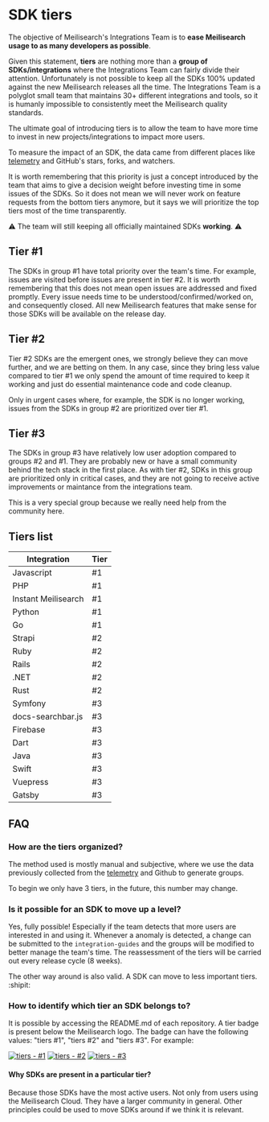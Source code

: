 # SDK tiers

The objective of Meilisearch's Integrations Team is to **ease Meilisearch usage to as many developers as possible**.

Given this statement, **tiers** are nothing more than a __group of SDKs/integrations__ where the Integrations Team can fairly divide their attention. Unfortunately is not possible to keep all the SDKs 100% updated against the new Meilisearch releases all the time. The Integrations Team is a polyglot small team that maintains 30+ different integrations and tools, so it is humanly impossible to consistently meet the Meilisearch quality standards.

The ultimate goal of introducing tiers is to allow the team to have more time to invest in new projects/integrations to impact more users.

To measure the impact of an SDK, the data came from different places like [telemetry](https://docs.meilisearch.com/learn/what_is_meilisearch/telemetry.html) and GitHub's stars, forks, and watchers.

It is worth remembering that this priority is just a concept introduced by the team that aims to give a decision weight before investing time in some issues of the SDKs. So it does not mean we will never work on feature requests from the bottom tiers anymore, but it says we will prioritize the top tiers most of the time transparently.

:warning: The team will still keeping all officially maintained SDKs **working**. :warning:

## Tier #1

The SDKs in group #1 have total priority over the team's time. For example, issues are visited before issues are present in tier #2.
It is worth remembering that this does not mean open issues are addressed and fixed promptly. Every issue needs time to be understood/confirmed/worked on, and consequently closed.
All new Meilisearch features that make sense for those SDKs will be available on the release day.

## Tier #2

Tier #2 SDKs are the emergent ones, we strongly believe they can move further, and we are betting on them.
In any case, since they bring less value compared to tier #1 we only spend the amount of time required to keep it working and just do essential maintenance code and code cleanup.

Only in urgent cases where, for example, the SDK is no longer working, issues from the SDKs in group #2 are prioritized over tier #1.


## Tier #3

The SDKs in group #3 have relatively low user adoption compared to groups #2 and #1. They are probably new or have a small community behind the tech stack in the first place.
As with tier #2, SDKs in this group are prioritized only in critical cases, and they are not going to receive active improvements or maintance from the integrations team.

This is a very special group because we really need help from the community here.


## Tiers list

Integration | Tier |
-------------|------|
Javascript | #1 |
PHP | #1 |
Instant Meilisearch | #1 |
Python | #1 |
Go | #1 |
Strapi | #2 |
Ruby | #2 |
Rails | #2 |
.NET | #2 |
Rust | #2 |
Symfony | #3 |
docs-searchbar.js | #3 |
Firebase | #3 |
Dart | #3 |
Java | #3 |
Swift | #3 |
Vuepress | #3 |
Gatsby | #3 |

## FAQ
### How are the tiers organized?

The method used is mostly manual and subjective, where we use the data previously collected from the [telemetry](https://docs.meilisearch.com/learn/what_is_meilisearch/telemetry.html) and Github to generate groups.

To begin we only have 3 tiers, in the future, this number may change.

### Is it possible for an SDK to move up a level?

Yes, fully possible! Especially if the team detects that more users are interested in and using it.
Whenever a anomaly is detected, a change can be submitted to the `integration-guides` and the groups will be modified to better manage the team's time. The reassessment of the tiers will be carried out every release cycle (8 weeks).

The other way around is also valid. A SDK can move to less important tiers. :shipit:

### How to identify which tier an SDK belongs to?

It is possible by accessing the README.md of each repository. A tier badge is present below the Meilisearch logo. The badge can have the following values: "tiers #1", "tiers #2" and "tiers #3". For example:

[![tiers - #1](https://img.shields.io/static/v1?label=tiers&message=%231&color=blue)](https://github.com/meilisearch/integration-guides/blob/main/resources/tiers.md)
[![tiers - #2](https://img.shields.io/static/v1?label=tiers&message=%231&color=2ea44f)](https://github.com/meilisearch/integration-guides/blob/main/resources/tiers.md)
[![tiers - #3](https://img.shields.io/static/v1?label=tiers&message=%231&color=critical)](https://github.com/meilisearch/integration-guides/blob/main/resources/tiers.md)

#### Why SDKs are present in a particular tier?

Because those SDKs have the most active users. Not only from users using the Meilisearch Cloud. They have a larger community in general. Other principles could be used to move SDKs around if we think it is relevant.
